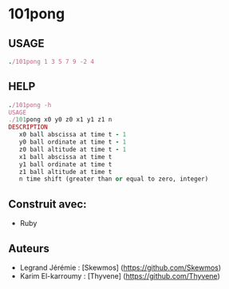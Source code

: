 # 101pong

## USAGE 
```ruby
./101pong 1 3 5 7 9 -2 4
```
## HELP
```ruby 
./101pong -h
USAGE
./101pong x0 y0 z0 x1 y1 z1 n
DESCRIPTION
   x0 ball abscissa at time t - 1
   y0 ball ordinate at time t - 1
   z0 ball altitude at time t - 1
   x1 ball abscissa at time t
   y1 ball ordinate at time t
   z1 ball altitude at time t
   n time shift (greater than or equal to zero, integer)
```
## Construit avec:
  - Ruby 

## Auteurs
  - Legrand Jérémie : [Skewmos] (https://github.com/Skewmos)
  - Karim El-karroumy : [Thyvene] (https://github.com/Thyvene)
